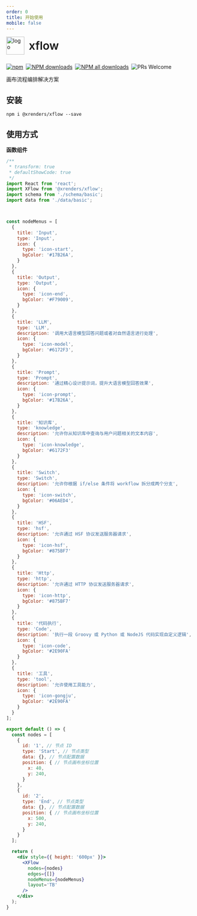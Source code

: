 ```yaml
---
order: 0
title: 开始使用
mobile: false
---
```


<div style="display:flex;align-items:center;margin-bottom:24px">
  <img src="https://img.alicdn.com/tfs/TB17UtINiLaK1RjSZFxXXamPFXa-606-643.png" alt="logo" width="48px"/>
  <span style="font-size:30px;font-weight:600;display:inline-block;margin-left:12px">xflow</span>
</div>
<p style="display:flex;justify-content:space-between;width:440px">
  <a href="https://www.npmjs.com/package/@xrenders/data-render" target="_blank">
    <img alt="npm" src="https://img.shields.io/npm/v/@xrenders/data-render.svg?maxAge=3600&style=flat-square">
  </a>
  <a href="https://npmjs.org/package/@xrenders/data-render" target="_blank">
    <img alt="NPM downloads" src="https://img.shields.io/npm/dm/@xrenders/data-render.svg?style=flat-square">
  </a>
  <a href="https://npmjs.org/package/@xrenders/data-render" target="_blank">
    <img alt="NPM all downloads" src="https://img.shields.io/npm/dt/@xrenders/data-render.svg?style=flat-square">
  </a>
  <a>
    <img alt="PRs Welcome" src="https://img.shields.io/badge/PRs-welcome-brightgreen.svg?style=flat-square">
  </a>
</p>

画布流程编排解决方案


## 安装
```shell
npm i @xrenders/xflow --save
```

## 使用方式

**函数组件**

```jsx
/**
 * transform: true
 * defaultShowCode: true
 */
import React from 'react';
import XFlow from '@xrenders/xflow';
import schema from './schema/basic';
import data from './data/basic';



const nodeMenus = [
  {
    title: 'Input',
    type: 'Input',
    icon: {
      type: 'icon-start',
      bgColor: '#17B26A',
    }
  },
  {
    title: 'Output',
    type: 'Output',
    icon: {
      type: 'icon-end',
      bgColor: '#F79009',
    }
  },
  { 
    title: 'LLM',
    type: 'LLM',
    description: '调用大语言模型回答问题或者对自然语言进行处理',
    icon: {
      type: 'icon-model',
      bgColor: '#6172F3',
    }
  },
  { 
    title: 'Prompt',
    type: 'Prompt',
    description: '通过精心设计提示词，提升大语言模型回答效果',
    icon: {
      type: 'icon-prompt',
      bgColor: '#17B26A',
    }
  },
  { 
    title: '知识库', 
    type: 'knowledge',
    description: '允许你从知识库中查询与用户问题相关的文本内容',
    icon: {
      type: 'icon-knowledge',
      bgColor: '#6172F3'
    }
  },
  { 
    title: 'Switch', 
    type: 'Switch',
    description: '允许你根据 if/else 条件将 workflow 拆分成两个分支',
    icon: {
      type: 'icon-switch',
      bgColor: '#06AED4',
    }
  },
  { 
    title: 'HSF', 
    type: 'hsf',
    description: '允许通过 HSF 协议发送服务器请求',
    icon: {
      type: 'icon-hsf',
      bgColor: '#875BF7'
    }
  },
  { 
    title: 'Http', 
    type: 'http',
    description: '允许通过 HTTP 协议发送服务器请求',
    icon: {
      type: 'icon-http',
      bgColor: '#875BF7'
    }
  },
  {
    title: '代码执行',
    type: 'Code',
    description: '执行一段 Groovy 或 Python 或 NodeJS 代码实现自定义逻辑',
    icon: {
      type: 'icon-code',
      bgColor: '#2E90FA'
    }
  },
  {
    title: '工具',
    type: 'tool',
    description: '允许使用工具能力',
    icon: {
      type: 'icon-gongju',
      bgColor: '#2E90FA'
    }
  }
];

export default () => {
  const nodes = [
    {
      id: '1', // 节点 ID
      type: 'Start', // 节点类型
      data: {}, // 节点配置数据
      position: { // 节点画布坐标位置
        x: 40,
        y: 240,
      }
    },
    {
      id: '2',
      type: 'End', // 节点类型
      data: {}, // 节点配置数据
      position: { // 节点画布坐标位置
        x: 500,
        y: 240,
      }
    }
  ];

  return (
    <div style={{ height: '600px' }}>
      <XFlow 
        nodes={nodes}
        edges={[]}
        nodeMenus={nodeMenus}
        layout='TB'
      />
    </div>
  );
}
```
